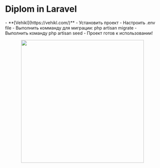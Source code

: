 <H1> Diplom in Laravel</H1>
- **[Vehikl](https://vehikl.com/)**
- Установить проект 
    -   Настроить .env file
    -   Выполнить комманду для миграции: php artisan migrate
    -   Выполнить команду php artisan seed 
    -   Проект готов к использовании!
<p align="center"><a href="https://laravel.com" target="_blank"><img src="https://raw.githubusercontent.com/laravel/art/master/logo-lockup/5%20SVG/2%20CMYK/1%20Full%20Color/laravel-logolockup-cmyk-red.svg" width="400"></a></p>
